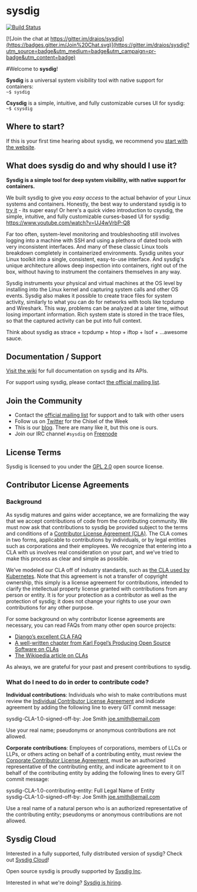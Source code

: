 sysdig
======

[![Build Status](https://travis-ci.org/draios/sysdig.png?branch=master)](https://travis-ci.org/draios/sysdig)

[![Join the chat at https://gitter.im/draios/sysdig](https://badges.gitter.im/Join%20Chat.svg)](https://gitter.im/draios/sysdig?utm_source=badge&utm_medium=badge&utm_campaign=pr-badge&utm_content=badge)

#Welcome to **sysdig**!

**Sysdig** is a universal system visibility tool with native support for containers:  
`~$ sysdig`

**Csysdig** is a simple, intuitive, and fully customizable curses UI for sysdig:  
`~$ csysdig`

Where to start?
---
If this is your first time hearing about sysdig, we recommend you [start with the website](http://www.sysdig.org).  
  
What does sysdig do and why should I use it?
---
**Sysdig is a simple tool for deep system visibility, with native support for containers.**

We built sysdig to give you _easy access_ to the actual behavior of your Linux systems and containers. Honestly, the best way to understand sysdig is to [try it](http://www.sysdig.org/install/) - its super easy! Or here's a quick video introduction to csysdig, the simple, intuitive, and fully customizable curses-based UI for sysdig: https://www.youtube.com/watch?v=UJ4wVrbP-Q8

Far too often, system-level monitoring and troubleshooting still involves logging into a machine with SSH and using a plethora of dated tools with very inconsistent interfaces. And many of these classic Linux tools breakdown completely in containerized environments. Sysdig unites your Linux toolkit into a single, consistent, easy-to-use interface. And sysdig's unique architecture allows deep inspection into containers, right out of the box, without having to instrument the containers themselves in any way.

Sysdig instruments your physical and virtual machines at the OS level by installing into the Linux kernel and capturing system calls and other OS events. Sysdig also makes it possible to create trace files for system activity, similarly to what you can do for networks with tools like tcpdump and Wireshark. This way, problems can be analyzed at a later time, without losing important information. Rich system state is stored in the trace files, so that the captured activity can be put into full context.

Think about sysdig as strace + tcpdump + htop + iftop + lsof + ...awesome sauce.

Documentation / Support
---
[Visit the wiki](https://github.com/draios/sysdig/wiki) for full documentation on sysdig and its APIs.  

For support using sysdig, please contact [the official mailing list](https://groups.google.com/forum/#!forum/sysdig).  

Join the Community
---
* Contact the [official mailing list](https://groups.google.com/forum/#!forum/sysdig) for support and to talk with other users
* Follow us on [Twitter](https://twitter.com/sysdig) for the Chisel of the Week
* This is our [blog](https://sysdig.com/blog/). There are many like it, but this one is ours.
* Join our IRC channel `#sysdig` on [Freenode](http://webchat.freenode.net/?channels=sysdig)

License Terms
---
Sysdig is licensed to you under the [GPL 2.0](https://github.com/draios/sysdig/blob/dev/COPYING) open source license.

Contributor License Agreements
---
### Background
As sysdig matures and gains wider acceptance, we are formalizing the way that we accept contributions of code from the contributing community. We must now ask that contributions to sysdig be provided subject to the terms and conditions of a [Contributor License Agreement (CLA)](https://github.com/draios/sysdig/tree/dev/cla). The CLA comes in two forms, applicable to contributions by individuals, or by legal entities such as corporations and their employees. We recognize that entering into a CLA with us involves real consideration on your part, and we’ve tried to make this process as clear and simple as possible.
 
We’ve modeled our CLA off of industry standards, such as [the CLA used by Kubernetes](https://github.com/kubernetes/kubernetes/blob/master/CONTRIBUTING.md). Note that this agreement is not a transfer of copyright ownership, this simply is a license agreement for contributions, intended to clarify the intellectual property license granted with contributions from any person or entity. It is for your protection as a contributor as well as the protection of sysdig; it does not change your rights to use your own contributions for any other purpose.

For some background on why contributor license agreements are necessary, you can read FAQs from many other open source projects:
- [Django’s excellent CLA FAQ](https://www.djangoproject.com/foundation/cla/faq/)
- [A well-written chapter from Karl Fogel’s Producing Open Source Software on CLAs](http://producingoss.com/en/copyright-assignment.html)
- [The Wikipedia article on CLAs](http://en.wikipedia.org/wiki/Contributor_license_agreement)

As always, we are grateful for your past and present contributions to sysdig.

### What do I need to do in order to contribute code?
**Individual contributions**: Individuals who wish to make contributions must review the [Individual Contributor License Agreement](https://github.com/draios/sysdig/blob/dev/cla/sysdig_contributor_agreement.txt) and indicate agreement by adding the following line to every GIT commit message: 
 
sysdig-CLA-1.0-signed-off-by: Joe Smith <joe.smith@email.com>

Use your real name; pseudonyms or anonymous contributions are not allowed.

**Corporate contributions**: Employees of corporations, members of LLCs or LLPs, or others acting on behalf of a contributing entity, must review the [Corporate Contributor License Agreement](https://github.com/draios/sysdig/blob/dev/cla/sysdig_corp_contributor_agreement.txt), must be an authorized representative of the contributing entity, and indicate agreement to it on behalf of the contributing entity by adding the following lines to every GIT commit message: 
 
sysdig-CLA-1.0-contributing-entity: Full Legal Name of Entity  
sysdig-CLA-1.0-signed-off-by: Joe Smith <joe.smith@email.com>  

Use a real name of a natural person who is an authorized representative of the contributing entity; pseudonyms or anonymous contributions are not allowed.

Sysdig Cloud
---
Interested in a fully supported, fully distributed version of sysdig? Check out [Sysdig Cloud](https://sysdig.com/)!

Open source sysdig is proudly supported by [Sysdig Inc](https://sysdig.com/company/).  

Interested in what we're doing? [Sysdig is hiring](https://sysdig.com/jobs/).
